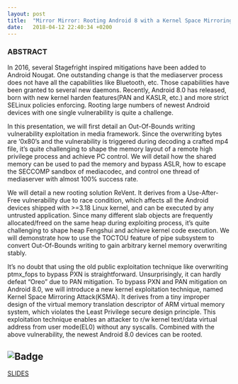 ```yaml
---
layout: post
title:  "Mirror Mirror: Rooting Android 8 with a Kernel Space Mirroring Attack (HIBT2018AMS)"
date:   2018-04-12 22:40:34 +0200
---
```

### ABSTRACT
In 2016, several Stagefright inspired mitigations have been added to Android Nougat. One outstanding change is that the mediaserver process does not have all the capabilities like Bluetooth, etc. Those capabilities have been granted to several new daemons. Recently, Android 8.0 has released, born with new kernel harden features(PAN and KASLR, etc.) and more strict SELinux policies enforcing. Rooting large numbers of newest Android devices with one single vulnerability is quite a challenge.

In this presentation, we will first detail an Out-Of-Bounds writing vulnerability exploitation in media framework. Since the overwriting bytes are ‘0x80’s and the vulnerability is triggered during decoding a crafted mp4 file, it’s quite challenging to shape the memory layout of a remote high privilege process and achieve PC control. We will detail how the shared memory can be used to pad the memory and bypass ASLR, how to escape the SECCOMP sandbox of mediacodec, and control one thread of mediaserver with almost 100% success rate.

We will detail a new rooting solution ReVent. It derives from a Use-After-Free vulnerability due to race condition, which affects all the Android devices shipped with >=3.18 Linux kernel, and can be executed by any untrusted application. Since many different slab objects are frequently allocated/freed on the same heap during exploiting process, it’s quite challenging to shape heap Fengshui and achieve kernel code execution. We will demonstrate how to use the TOCTOU feature of pipe subsystem to convert Out-Of-Bounds writing to gain arbitrary kernel memory overwriting stably.

It’s no doubt that using the old public exploitation technique like overwriting ptmx_fops to bypass PXN is straightforward. Unsurprisingly, it can hardly defeat “Oreo” due to PAN mitigation. To bypass PXN and PAN mitigation on Android 8.0, we will introduce a new kernel exploitation technique, named Kernel Space Mirroring Attack(KSMA). It derives from a tiny improper design of the virtual memory translation descriptor of ARM virtual memory system, which violates the Least Privilege secure design principle. This exploitation technique enables an attacker to r/w kernel text/data virtual address from user mode(EL0) without any syscalls. Combined with the above vulnerability, the newest Android 8.0 devices can be rooted.

![Badge]({site.imageurl}/HITB2018AMS_Badge.jpg)
---
[SLIDES](https://github.com/ThomasKing2014/slides/blob/master/D1T2-Yong-Wang-Rooting-Android-8-with-a-Kernel-Space-Mirroring-Attack.pdf)